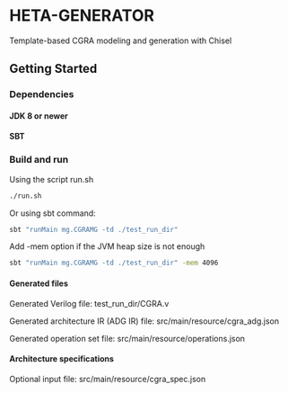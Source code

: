 HETA-GENERATOR
=======================

Template-based CGRA modeling and generation with Chisel

## Getting Started

### Dependencies

#### JDK 8 or newer

#### SBT


### Build and run

Using the script run.sh
```sh
./run.sh
```

Or using sbt command:
```sh
sbt "runMain mg.CGRAMG -td ./test_run_dir"
```

Add -mem option if the JVM heap size is not enough
```sh
sbt "runMain mg.CGRAMG -td ./test_run_dir" -mem 4096
```

#### Generated files

Generated Verilog file: test_run_dir/CGRA.v

Generated architecture IR (ADG IR) file: src/main/resource/cgra_adg.json

Generated operation set file: src/main/resource/operations.json

#### Architecture specifications

Optional input file: src/main/resource/cgra_spec.json


